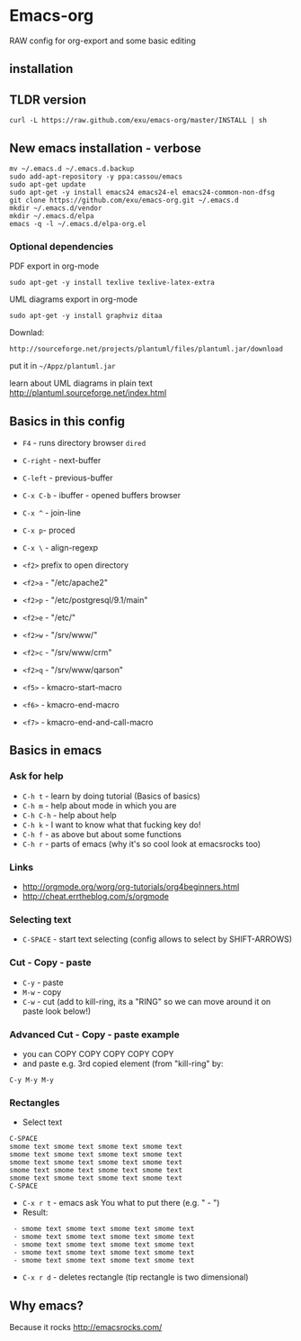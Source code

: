 Emacs-org
=========

RAW config for org-export and some basic editing


installation
------------

TLDR version
------------

```
curl -L https://raw.github.com/exu/emacs-org/master/INSTALL | sh
```

New emacs installation - verbose
--------------------------------

```
mv ~/.emacs.d ~/.emacs.d.backup
sudo add-apt-repository -y ppa:cassou/emacs
sudo apt-get update
sudo apt-get -y install emacs24 emacs24-el emacs24-common-non-dfsg
git clone https://github.com/exu/emacs-org.git ~/.emacs.d
mkdir ~/.emacs.d/vendor
mkdir ~/.emacs.d/elpa
emacs -q -l ~/.emacs.d/elpa-org.el
```

### Optional dependencies

PDF export in org-mode

```
sudo apt-get -y install texlive texlive-latex-extra
```

UML diagrams export in org-mode

```
sudo apt-get -y install graphviz ditaa
```

Downlad:
```
http://sourceforge.net/projects/plantuml/files/plantuml.jar/download
```

put it in `~/Appz/plantuml.jar`

learn about UML diagrams in plain text http://plantuml.sourceforge.net/index.html


Basics in this config
---------------------

- `F4` - runs directory browser `dired`
- `C-right` - next-buffer
- `C-left`  - previous-buffer

- `C-x C-b` - ibuffer - opened buffers browser
- `C-x ^` - join-line
- `C-x p`- proced
- `C-x \` - align-regexp

- `<f2>` prefix to open directory
- `<f2>a` - "/etc/apache2"
- `<f2>p` - "/etc/postgresql/9.1/main"
- `<f2>e` - "/etc/"
- `<f2>w` - "/srv/www/"
- `<f2>c` - "/srv/www/crm"
- `<f2>q` - "/srv/www/qarson"

- `<f5>` - kmacro-start-macro
- `<f6>` - kmacro-end-macro
- `<f7>` - kmacro-end-and-call-macro


Basics in emacs
---------------

### Ask for help

- `C-h t` - learn by doing tutorial (Basics of basics)
- `C-h m` - help about mode in which you are
- `C-h C-h` - help about help
- `C-h k` - I want to know what that fucking key do!
- `C-h f` - as above but about some functions
- `C-h r` - parts of emacs (why it's so cool look at emacsrocks too)


### Links

- http://orgmode.org/worg/org-tutorials/org4beginners.html
- http://cheat.errtheblog.com/s/orgmode

### Selecting text

- `C-SPACE` - start text selecting (config allows to select by SHIFT-ARROWS)

### Cut - Copy - paste

- `C-y` - paste
- `M-w` - copy
- `C-w` - cut (add to kill-ring, its a "RING" so we can move around it on paste look below!)

### Advanced Cut - Copy - paste example

- you can COPY COPY COPY COPY COPY
- and paste e.g. 3rd copied element (from "kill-ring" by:

```
C-y M-y M-y
```


### Rectangles ###

- Select text

```
C-SPACE
smome text smome text smome text smome text
smome text smome text smome text smome text
smome text smome text smome text smome text
smome text smome text smome text smome text
smome text smome text smome text smome text
C-SPACE
```
- `C-x r t` - emacs ask You what to put there (e.g. " - ")
- Result:
```
 - smome text smome text smome text smome text
 - smome text smome text smome text smome text
 - smome text smome text smome text smome text
 - smome text smome text smome text smome text
 - smome text smome text smome text smome text
```

- `C-x r d` - deletes rectangle (tip rectangle is two dimensional)

Why emacs?
----------

Because it rocks http://emacsrocks.com/
